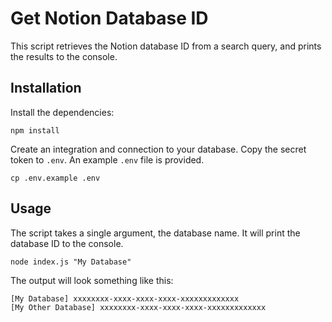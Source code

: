 # Get Notion Database ID

This script retrieves the Notion database ID from a search query, and prints the results to the console.

## Installation

Install the dependencies:

    npm install

Create an integration and connection to your database. Copy the secret token to `.env`. An example `.env` file is provided.

    cp .env.example .env

## Usage

The script takes a single argument, the database name. It will print the database ID to the console.

    node index.js "My Database"

The output will look something like this:

    [My Database] xxxxxxxx-xxxx-xxxx-xxxx-xxxxxxxxxxxxx
    [My Other Database] xxxxxxxx-xxxx-xxxx-xxxx-xxxxxxxxxxxxx
